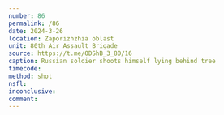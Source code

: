 ```yaml
---
number: 86
permalink: /86
date: 2024-3-26
location: Zaporizhzhia oblast
unit: 80th Air Assault Brigade
source: https://t.me/ODShB_3_80/16
caption: Russian soldier shoots himself lying behind tree
timecode: 
method: shot
nsfl: 
inconclusive: 
comment: 
---
```

<script async src="https://telegram.org/js/telegram-widget.js?22" data-telegram-post="ODShB_3_80/16" data-width="100%" data-userpic="false"></script>